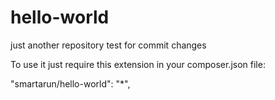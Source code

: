 # hello-world
just another repository
test for commit changes


To use it just require this extension in your composer.json file:

"smartarun/hello-world": "*",
